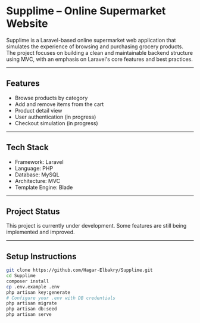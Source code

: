 # Supplime – Online Supermarket Website

Supplime is a Laravel-based online supermarket web application that simulates the experience of browsing and purchasing grocery products. The project focuses on building a clean and maintainable backend structure using MVC, with an emphasis on Laravel's core features and best practices.

---

## Features

- Browse products by category
- Add and remove items from the cart
- Product detail view
- User authentication (in progress)
- Checkout simulation (in progress)

---

## Tech Stack

- Framework: Laravel
- Language: PHP
- Database: MySQL
- Architecture: MVC
- Template Engine: Blade

---

## Project Status

This project is currently under development. Some features are still being implemented and improved.

---

## Setup Instructions

```bash
git clone https://github.com/Hagar-Elbakry/Supplime.git
cd Supplime
composer install
cp .env.example .env
php artisan key:generate
# Configure your .env with DB credentials
php artisan migrate
php artisan db:seed
php artisan serve
```
